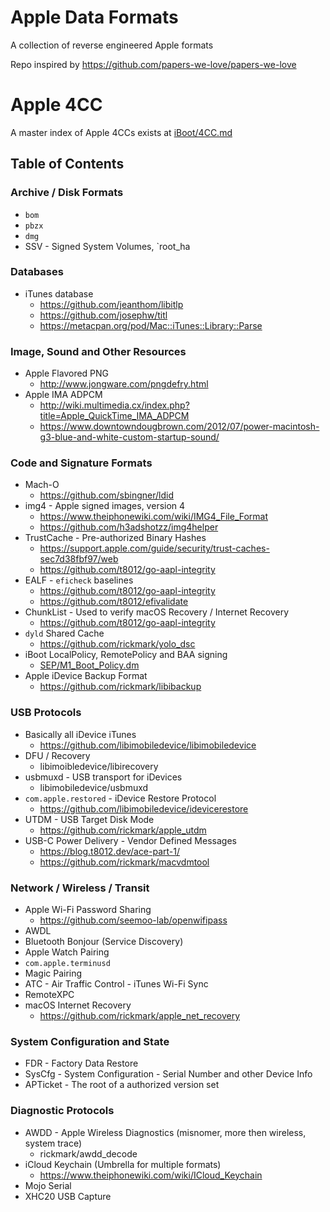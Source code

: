 # Apple Data Formats

A collection of reverse engineered Apple formats

Repo inspired by https://github.com/papers-we-love/papers-we-love

# Apple 4CC

A master index of Apple 4CCs exists at [iBoot/4CC.md](iBoot/4CC.md)

## Table of Contents

### Archive / Disk Formats
* `bom`
* `pbzx`
* `dmg`
* SSV - Signed System Volumes, `root_ha

### Databases
* iTunes database
  * https://github.com/jeanthom/libitlp
  * https://github.com/josephw/titl
  * https://metacpan.org/pod/Mac::iTunes::Library::Parse

### Image, Sound and Other Resources
* Apple Flavored PNG
  * http://www.jongware.com/pngdefry.html
* Apple IMA ADPCM
  * http://wiki.multimedia.cx/index.php?title=Apple_QuickTime_IMA_ADPCM
  * https://www.downtowndougbrown.com/2012/07/power-macintosh-g3-blue-and-white-custom-startup-sound/


### Code and Signature Formats
* Mach-O
  * https://github.com/sbingner/ldid
* img4 - Apple signed images, version 4
  * https://www.theiphonewiki.com/wiki/IMG4_File_Format
  * https://github.com/h3adshotzz/img4helper
* TrustCache - Pre-authorized Binary Hashes
  * https://support.apple.com/guide/security/trust-caches-sec7d38fbf97/web
  * https://github.com/t8012/go-aapl-integrity
* EALF - `eficheck` baselines
  * https://github.com/t8012/go-aapl-integrity
  * https://github.com/t8012/efivalidate
* ChunkList - Used to verify macOS Recovery / Internet Recovery
  * https://github.com/t8012/go-aapl-integrity
* `dyld` Shared Cache
  * https://github.com/rickmark/yolo_dsc
* iBoot LocalPolicy, RemotePolicy and BAA signing
  * [SEP/M1_Boot_Policy.dm](SEP/M1_Boot_Policy.md)
* Apple iDevice Backup Format
  * https://github.com/rickmark/libibackup

### USB Protocols
* Basically all iDevice iTunes
  * https://github.com/libimobiledevice/libimobiledevice
* DFU / Recovery
  * libimoibledevice/libirecovery
* usbmuxd - USB transport for iDevices
  * libimobiledevice/usbmuxd
* `com.apple.restored` - iDevice Restore Protocol
  * https://github.com/libimobiledevice/idevicerestore
* UTDM - USB Target Disk Mode
  * https://github.com/rickmark/apple_utdm
* USB-C Power Delivery - Vendor Defined Messages
  * https://blog.t8012.dev/ace-part-1/
  * https://github.com/rickmark/macvdmtool

### Network / Wireless / Transit
* Apple Wi-Fi Password Sharing
  * https://github.com/seemoo-lab/openwifipass
* AWDL
* Bluetooth Bonjour (Service Discovery)
* Apple Watch Pairing
* `com.apple.terminusd`
* Magic Pairing
* ATC - Air Traffic Control - iTunes Wi-Fi Sync
* RemoteXPC
* macOS Internet Recovery
  * https://github.com/rickmark/apple_net_recovery

### System Configuration and State
* FDR - Factory Data Restore
* SysCfg - System Configuration - Serial Number and other Device Info
* APTicket - The root of a authorized version set

### Diagnostic Protocols
* AWDD - Apple Wireless Diagnostics (misnomer, more then wireless, system trace)
  * rickmark/awdd_decode
* iCloud Keychain (Umbrella for multiple formats)
  * https://www.theiphonewiki.com/wiki/ICloud_Keychain
* Mojo Serial
* XHC20 USB Capture

